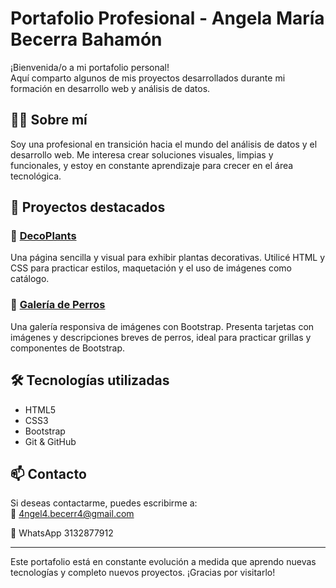 # Portafolio Profesional - Angela María Becerra Bahamón

¡Bienvenida/o a mi portafolio personal!  
Aquí comparto algunos de mis proyectos desarrollados durante mi formación en desarrollo web y análisis de datos.

## 👩‍💻 Sobre mí

Soy una profesional en transición hacia el mundo del análisis de datos y el desarrollo web. Me interesa crear soluciones visuales, limpias y funcionales, y estoy en constante aprendizaje para crecer en el área tecnológica.

## 🚀 Proyectos destacados

### 🌿 [DecoPlants](https://angelabecerra94.github.io/DecoPlants-/)
Una página sencilla y visual para exhibir plantas decorativas. Utilicé HTML y CSS para practicar estilos, maquetación y el uso de imágenes como catálogo.

### 🐶 [Galería de Perros](https://angelabecerra94.github.io/Galeria-de-perros/)
Una galería responsiva de imágenes con Bootstrap. Presenta tarjetas con imágenes y descripciones breves de perros, ideal para practicar grillas y componentes de Bootstrap.

## 🛠️ Tecnologías utilizadas

- HTML5
- CSS3
- Bootstrap
- Git & GitHub

## 📫 Contacto

Si deseas contactarme, puedes escribirme a:  
📧 4ngel4.becerr4@gmail.com

📱 WhatsApp 3132877912


---

Este portafolio está en constante evolución a medida que aprendo nuevas tecnologías y completo nuevos proyectos. ¡Gracias por visitarlo!
